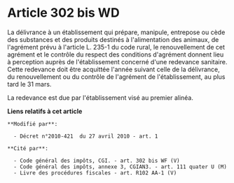 # Article 302 bis WD

La délivrance à un établissement qui prépare, manipule, entrepose ou cède des substances et des produits destinés à
l'alimentation des animaux, de l'agrément prévu à l'article L. 235-1 du code rural, le renouvellement de cet agrément et le
contrôle du respect des conditions d'agrément donnent lieu à perception auprès de l'établissement concerné d'une redevance
sanitaire. Cette redevance doit être acquittée l'année suivant celle de la délivrance, du renouvellement ou du contrôle de
l'agrément de l'établissement, au plus tard le 31 mars. 

La redevance est due par l'établissement visé au premier alinéa.

**Liens relatifs à cet article**

	**Modifié par**:

	  - Décret n°2010-421  du 27 avril 2010 - art. 1

	**Cité par**:

	  - Code général des impôts, CGI. - art. 302 bis WF (V)
	  - Code général des impôts, annexe 3, CGIAN3. - art. 111 quater U (M)
	  - Livre des procédures fiscales - art. R102 AA-1 (V)
